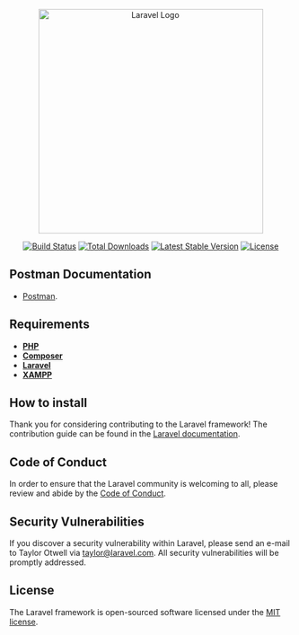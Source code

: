<p align="center"><a target="_blank"><img src="[https://raw.githubusercontent.com/laravel/art/master/logo-lockup/5%20SVG/2%20CMYK/1%20Full%20Color/laravel-logolockup-cmyk-red.svg](https://itviec.com/rails/active_storage/representations/proxy/eyJfcmFpbHMiOnsibWVzc2FnZSI6IkJBaHBBd2lNRlE9PSIsImV4cCI6bnVsbCwicHVyIjoiYmxvYl9pZCJ9fQ==--cde7efd0ccec5ad7857313c6af4e7a6a96c57aa6/eyJfcmFpbHMiOnsibWVzc2FnZSI6IkJBaDdCem9MWm05eWJXRjBPZ2wzWldKd09oSnlaWE5wZW1WZmRHOWZabWwwV3dkcEFhb3ciLCJleHAiOm51bGwsInB1ciI6InZhcmlhdGlvbiJ9fQ==--bb0ebae071595ab1791dc0ad640ef70a76504047/10928460%20-%20Nguy%E1%BB%85n%20Xu%C3%A2n%20B%E1%BA%B1ng.png)" width="400" alt="Laravel Logo"></a></p>

<p align="center">
<a href="https://github.com/laravel/framework/actions"><img src="https://github.com/laravel/framework/workflows/tests/badge.svg" alt="Build Status"></a>
<a href="https://packagist.org/packages/laravel/framework"><img src="https://img.shields.io/packagist/dt/laravel/framework" alt="Total Downloads"></a>
<a href="https://packagist.org/packages/laravel/framework"><img src="https://img.shields.io/packagist/v/laravel/framework" alt="Latest Stable Version"></a>
<a href="https://packagist.org/packages/laravel/framework"><img src="https://img.shields.io/packagist/l/laravel/framework" alt="License"></a>
</p>

## Postman Documentation

- [Postman](https://documenter.getpostman.com/view/24644260/2sAYBPktic).

## Requirements

- **[PHP](https://www.php.net/)**
- **[Composer](https://getcomposer.org/)**
- **[Laravel](https://laravel.com/docs/11.x)**
- **[XAMPP](https://www.apachefriends.org/download.html)**

## How to install

Thank you for considering contributing to the Laravel framework! The contribution guide can be found in the [Laravel documentation](https://laravel.com/docs/contributions).

## Code of Conduct

In order to ensure that the Laravel community is welcoming to all, please review and abide by the [Code of Conduct](https://laravel.com/docs/contributions#code-of-conduct).

## Security Vulnerabilities

If you discover a security vulnerability within Laravel, please send an e-mail to Taylor Otwell via [taylor@laravel.com](mailto:taylor@laravel.com). All security vulnerabilities will be promptly addressed.

## License

The Laravel framework is open-sourced software licensed under the [MIT license](https://opensource.org/licenses/MIT).
